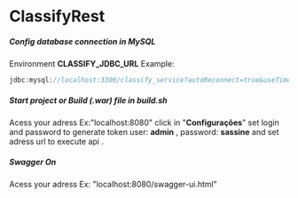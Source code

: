 # ClassifyRest

##### Config database connection in MySQL
Environment **CLASSIFY_JDBC_URL** 
Example: 
```java
jdbc:mysql://localhost:3306/classify_service?autoReconnect=true&useTimezone=true&serverTimezone=UTC&&allowPublicKeyRetrieval=true&useSSL=false&user=dev&password=123
```

##### Start project or Build (.war) file in build.sh
Acess your adress Ex:"localhost:8080" 
click in "**Configurações**" 
set login and password to generate token
user: **admin** , password: **sassine**
and set adress url to execute api .

##### Swagger On
Acess your adress Ex: "localhost:8080/swagger-ui.html"
